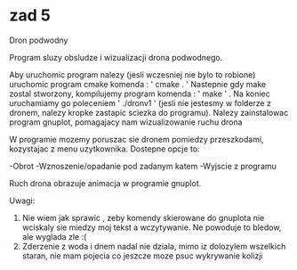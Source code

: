 # zad 5

Dron podwodny

Program sluzy obsludze i wizualizacji drona podwodnego.

Aby uruchomic program nalezy (jesli wczesniej nie bylo to robione) uruchomic program cmake komenda : ' cmake . '
Nastepnie gdy make zostal stworzony, kompilujemy program komenda : ' make ' .
Na koniec uruchamiamy go poleceniem ' ./dronv1 ' (jesli nie jestesmy w folderze z dronem, nalezy kropke zastapic sciezka do programu).
Nalezy zainstalowac program gnuplot, pomagajacy nam wizualizowanie ruchu drona

W programie mozemy poruszac sie dronem pomiedzy przeszkodami, kozystajac z menu uzytkownika.
Dostepne opcje to:

-Obrot
-Wznoszenie/opadanie pod zadanym katem
-Wyjscie z programu

Ruch drona obrazuje animacja w programie gnuplot.


Uwagi: 
1. Nie wiem jak sprawic , zeby komendy skierowane do gnuplota nie wciskaly sie miedzy moj tekst a wczytywanie.
Ne powoduje to bledow, ale wyglada zle :(
2. Zderzenie z woda i dnem nadal nie dziala, mimo iz dolozylem  wszelkich staran, nie mam pojecia co jeszcze moze psuc wykrywanie kolizji
 



